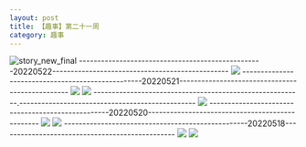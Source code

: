 ```yaml
---
layout: post
title: 【趣事】第二十一周
category: 趣事
---
```

![story_new_final](http://rbwl8nwm4.hd-bkt.clouddn.com/img/story_new_final_0322.png)
--------------------------------------------------20220522------------------------------------------------
![](http://rc5p5sl4z.hd-bkt.clouddn.com/img/factors-220522-1.jpg)
--------------------------------------------------20220521------------------------------------------------
![](http://rc5p5sl4z.hd-bkt.clouddn.com/img/factors-220521-1.jpg)
![](http://rc5p5sl4z.hd-bkt.clouddn.com/img/factors-220521-2.jpg)
---------------------------------------------------------.------------------------------------------------
![](http://rc5p5sl4z.hd-bkt.clouddn.com/img/pel-220520-4.jpg)
--------------------------------------------------20220520------------------------------------------------
![](http://rc5p5sl4z.hd-bkt.clouddn.com/img/factors-220520-2.jpg)
![](http://rc5p5sl4z.hd-bkt.clouddn.com/img/factors-220520-4.jpg)
--------------------------------------------------20220518------------------------------------------------
![](http://rc5p5sl4z.hd-bkt.clouddn.com/img/factors-220518-1.jpg)
![](http://rc5p5sl4z.hd-bkt.clouddn.com/img/factors-220518-2.jpg)

  




